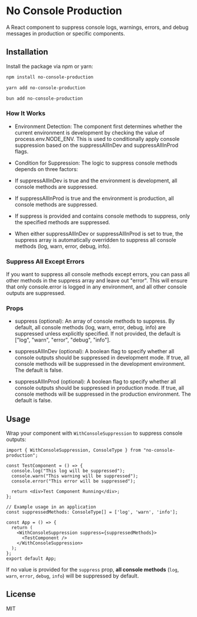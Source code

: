 # No Console Production

A React component to suppress console logs, warnings, errors, and debug messages in production or specific components.

## Installation

Install the package via npm or yarn:

```bash
npm install no-console-production
```

```bash
yarn add no-console-production
```

```bash
bun add no-console-production
```

### How It Works

- Environment Detection: The component first determines whether the current environment is development by checking the value of process.env.NODE_ENV. This is used to conditionally apply console suppression based on the suppressAllInDev and suppressAllInProd flags.

- Condition for Suppression: The logic to suppress console methods depends on three factors:

- If suppressAllInDev is true and the environment is development, all console methods are suppressed.
- If suppressAllInProd is true and the environment is production, all console methods are suppressed.
- If suppress is provided and contains console methods to suppress, only the specified methods are suppressed.
- When either suppressAllInDev or suppressAllInProd is set to true, the suppress array is automatically overridden to suppress all console methods (log, warn, error, debug, info).

### Suppress All Except Errors

If you want to suppress all console methods except errors, you can pass all other methods in the suppress array and leave out "error". This will ensure that only console.error is logged in any environment, and all other console outputs are suppressed.


### Props

- suppress (optional): An array of console methods to suppress. By default, all console methods (log, warn, error, debug, info) are suppressed unless explicitly specified. If not provided, the default is ["log", "warn", "error", "debug", "info"].

- suppressAllInDev (optional): A boolean flag to specify whether all console outputs should be suppressed in development mode. If true, all console methods will be suppressed in the development environment. The default is false.

- suppressAllInProd (optional): A boolean flag to specify whether all console outputs should be suppressed in production mode. If true, all console methods will be suppressed in the production environment. The default is false.


## Usage


Wrap your component with `WithConsoleSuppression` to suppress console outputs:

```tsx
import { WithConsoleSuppression, ConsoleType } from "no-console-production";

const TestComponent = () => {
  console.log("This log will be suppressed");
  console.warn("This warning will be suppressed");
  console.error("This error will be suppressed");

  return <div>Test Component Running</div>;
};

// Example usage in an application
const suppressedMethods: ConsoleType[] = ['log', 'warn', 'info'];

const App = () => {
  return (
    <WithConsoleSuppression suppress={suppressedMethods}>
      <TestComponent />
    </WithConsoleSuppression>
  );
};
export default App;
```

If no value is provided for the `suppress` prop, **all console methods** (`log`, `warn`, `error`, `debug`, `info`) will be suppressed by default.



## License

MIT
